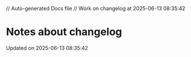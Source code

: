 // Auto-generated Docs file
// Work on changelog at 2025-06-13 08:35:42
# Notes about changelog
Updated on 2025-06-13 08:35:42

